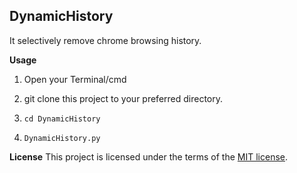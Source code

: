 ## DynamicHistory
It selectively remove chrome browsing history.

**Usage**

1. Open your Terminal/cmd

2. git clone this project to your preferred directory.

3. `cd DynamicHistory`

4. `DynamicHistory.py`


**License**
This project is licensed under the terms of the [MIT license](https://github.com/nagracks/organizer/blob/master/LICENSE).
